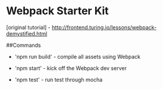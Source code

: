 # Webpack Starter Kit

[original tutorial] - http://frontend.turing.io/lessons/webpack-demystified.html

##Commands
- 'npm run build' - compile all assets using Webpack

- 'npm start' - kick off the Webpack dev server

- 'npm test' - run test through mocha
